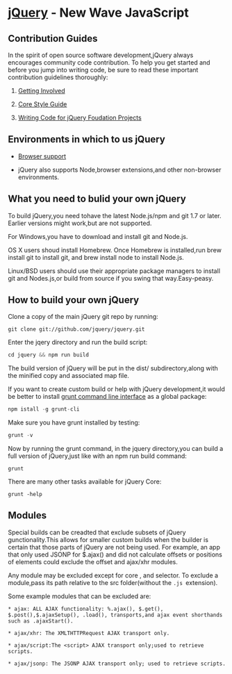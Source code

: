 # [jQuery](https://jquery.com/) - New Wave JavaScript


## Contribution Guides

In the spirit of open source software development,jQuery always encourages community code contribution. To help you get started and before you jump into writing code, be sure to read these important contribution guidelines thoroughly:

1. [Getting Involved](https://contribute.jquery.org/)

2. [Core Style Guide](https://contribute.jquery.org/style-guide/js/)

3. [Writing Code for jQuery Foudation Projects](https://contribute.jquery.org/style-guide/js/)

## Environments in which to us jQuery

  * [Browser support](https://jquery.com/browser-support/)

  * jQuery also supports Node,browser extensions,and other non-browser environments.

## What you need to bulid your own jQuery 

To build jQuery,you need tohave the latest Node.js/npm and git 1.7 or later. Earlier versions might work,but are not supported.

For Windows,you have to download and install git and Node.js.

OS X users shoud install Homebrew. Once Homebrew is installed,run brew install git to install git, and brew install node to install Node.js.

Linux/BSD users should use their appropriate package managers to install git and Nodes.js,or build from source if you swing that way.Easy-peasy.

## How to build your own jQuery

Clone a copy of the main jQuery git repo by running:

    git clone git://github.com/jquery/jquery.git

Enter the jqery directory and run the build script:

```js
cd jquery && npm run build
```

The build version of jQuery will be put in the dist/ subdirectory,along with the minified copy and associated map file.

If you want to create custom build or help with jQuery development,it would be better to install [grunt command line interface](https://github.com/gruntjs/grunt-cli) as a global package:

```js
npm istall -g grunt-cli
```

Make sure you have grunt installed by testing:

```js
grunt -v
```

Now by running the grunt command, in the jquery directory,you can build a full version of jQuery,just like with an npm run build command:

    grunt

There are many other tasks available for jQuery Core:

    grunt -help

## Modules

Special builds can be creadted that exclude subsets of jQuery gunctionality.This allows for smaller custom builds when the builder is certain that those parts of jQuery are not being used. For example, an app that only used JSONP for $.ajax() and did not calculate offsets or positions of elements could exclude the offset and ajax/xhr modules.

Any module may be excluded except for core , and selector. To exclude a module,pass its path relative to the src folder(without the `.js `extension).

Some example modules that can be excluded are:

    * ajax: ALL AJAX functionality: %.ajax(), $.get(), $.post(),$.ajaxSetup(), .load(), transports,and ajax event shorthands such as .ajaxStart().

    * ajax/xhr: The XMLTHTTPRequest AJAX transport only.

    * ajax/script:The <script> AJAX transport only;used to retrieve scripts.

    * ajax/jsonp: The JSONP AJAX transport only; used to retrieve scripts.